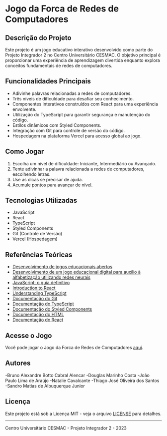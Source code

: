 # Jogo da Forca de Redes de Computadores

## Descrição do Projeto
Este projeto é um jogo educativo interativo desenvolvido como parte do Projeto Integrador 2 no Centro Universitário CESMAC. O objetivo principal é proporcionar uma experiência de aprendizagem divertida enquanto explora conceitos fundamentais de redes de computadores.

## Funcionalidades Principais
- Adivinhe palavras relacionadas a redes de computadores.
- Três níveis de dificuldade para desafiar seu conhecimento.
- Componentes interativos construídos com React para uma experiência envolvente.
- Utilização do TypeScript para garantir segurança e manutenção do código.
- Estilos dinâmicos com Styled Components.
- Integração com Git para controle de versão do código.
- Hospedagem na plataforma Vercel para acesso global ao jogo.

## Como Jogar
1. Escolha um nível de dificuldade: Iniciante, Intermediário ou Avançado.
2. Tente adivinhar a palavra relacionada a redes de computadores, escolhendo letras.
3. Use as dicas se precisar de ajuda.
4. Acumule pontos para avançar de nível.

## Tecnologias Utilizadas
- JavaScript
- React
- TypeScript
- Styled Components
- Git (Controle de Versão)
- Vercel (Hospedagem)

## Referências Teóricas
- [Desenvolvimento de jogos educacionais abertos](link_para_o_documento)
- [Desenvolvimento de um jogo educacional digital para auxílio à alfabetização utilizando redes neurais](link_para_o_documento)
- [JavaScript: o guia definitivo](link_para_o_livro)
- [Introduction to React](link_para_o_livro)
- [Understanding TypeScript](link_para_o_livro)
- [Documentação do Git](https://git-scm.com/doc)
- [Documentação do TypeScript](https://www.typescriptlang.org/docs/)
- [Documentação do Styled Components](https://styled-components.com/docs)
- [Documentação do HTML](https://developer.mozilla.org/en-US/docs/Web/HTML)
- [Documentação do React](https://reactjs.org/docs)

## Acesse o Jogo
Você pode jogar o Jogo da Forca de Redes de Computadores [aqui](https://hangman-game-eight-alpha.vercel.app/).

## Autores
-Bruno Alexandre Botto Cabral Alencar
-Douglas Marinho Costa
-João Paulo Lima de Araújo
-Natalie Cavalcante
-Thiago José Oliveira dos Santos
-Sandro Matias de Albuquerque Junior


## Licença
Este projeto está sob a Licença MIT - veja o arquivo [LICENSE](LICENSE) para detalhes.

---
Centro Universitário CESMAC - Projeto Integrador 2 - 2023
